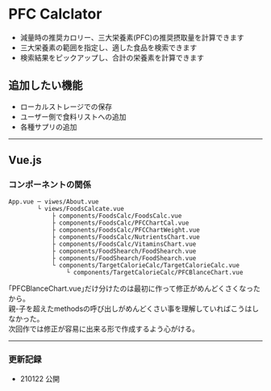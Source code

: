 # PFC Calclator
* 減量時の推奨カロリー、三大栄養素(PFC)の推奨摂取量を計算できます
* 三大栄養素の範囲を指定し、適した食品を検索できます
* 検索結果をピックアップし、合計の栄養素を計算できます
## 追加したい機能
+ ローカルストレージでの保存
+ ユーザー側で食料リストへの追加
+ 各種サプリの追加
----

## Vue.js
### コンポーネントの関係
```
App.vue ─ viwes/About.vue
        └ views/FoodsCalcate.vue
            ├ components/FoodsCalc/FoodsCalc.vue
            ├ components/FoodsCalc/PFCChartCal.vue
            ├ components/FoodsCalc/PFCChartWeight.vue
            ├ components/FoodsCalc/NutrientsChart.vue
            ├ components/FoodsCalc/VitaminsChart.vue
            ├ components/FoodShearch/FoodShearch.vue
            ├ components/FoodShearch/FoodShearch.vue
            └ components/TargetCalorieCalc/TargetCalorieCalc.vue
                └ components/TargetCalorieCalc/PFCBlanceChart.vue
```
｢PFCBlanceChart.vue｣だけ分けたのは最初に作って修正がめんどくさくなったから。  
親-子を超えたmethodsの呼び出しがめんどくさい事を理解していればこうはしなかった。  
次回作では修正が容易に出来る形で作成するよう心がける。

----



### 更新記録
+ 210122 公開